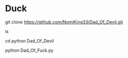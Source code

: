 # Duck
git clone https://github.com/NomiKing33/Dad_Of_Devil.git

ls

cd python Dad_Of_Devil

python Dad_Of_Fuck.py

